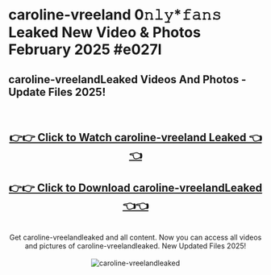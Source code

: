 # caroline-vreeland 0𝚗𝚕𝚢*𝚏𝚊𝚗𝚜 Leaked New Video & Photos February 2025 #e027l

<h2>caroline-vreelandLeaked Videos And Photos - Update Files 2025!</h2>
<br>
<div align="center">
<h2><a href="https://mediaupload.pro?title=caroline-vreeland&ref=11F" rel="nofollow">👉👉 Click to Watch caroline-vreeland Leaked 👈👈</a></h2>
<h2><a href="https://mediaupload.pro?title=caroline-vreeland&ref=11F" rel="nofollow">👉👉 Click to Download caroline-vreelandLeaked 👈👈</a></h2>
<br>
Get caroline-vreelandleaked and all content. Now you can access all videos and pictures of caroline-vreelandleaked. New Updated Files 2025!
<br>
<br>
<a href="https://mediaupload.pro?title=caroline-vreeland&ref=11F" rel="nofollow" data-target="animated-image.originalLink"><img src="https://i.ibb.co/Gkj2r4b/banner.png" alt="caroline-vreelandleaked" style="max-width: 100%; display: inline-block;" data-target="animated-image.originalImage"></a>
</div>
<br>

